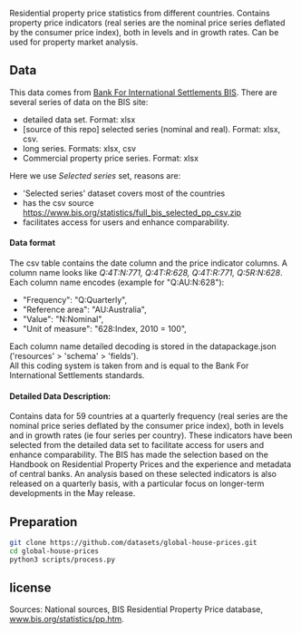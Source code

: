 Residential property price statistics from different countries. Contains property price indicators (real series are the nominal price series deflated by the consumer price index), both in levels and in growth rates. Can be used for property market analysis.

## Data

 This data comes from [Bank For International Settlements BIS](http://www.bis.org/statistics/pp.htm).
 There are several series of data on the BIS site:
   - detailed data set. Format: xlsx
   - [source of this repo] selected series (nominal and real). Format: xlsx, csv. 
   - long series. Formats: xlsx, csv
   - Commercial property price series. Format: xlsx
 
Here we use *Selected series* set, reasons are: 

 - 'Selected series' dataset covers most of the countries
 - has the csv source https://www.bis.org/statistics/full_bis_selected_pp_csv.zip  
 - facilitates access for users and enhance comparability.

#### Data format

The csv table contains the date column and the price indicator columns.
 A column name looks like *Q:4T:N:771, Q:4T:R:628, Q:4T:R:771, Q:5R:N:628*.  
 Each column name encodes (example for "Q:AU:N:628"):
 - "Frequency": "Q:Quarterly",
 - "Reference area": "AU:Australia",
 - "Value": "N:Nominal",
 - "Unit of measure": "628:Index, 2010 = 100",
 
 Each column name detailed decoding is stored in the datapackage.json
  ('resources' > 'schema' > 'fields').  
  All this coding system is taken from and is equal to the Bank For International Settlements standards. 
  

#### Detailed Data Description:

Contains data for 59 countries at a quarterly frequency (real series are the nominal price series deflated by the consumer price index), both in levels and in growth rates (ie four series per country). These indicators have been selected from the detailed data set to facilitate access for users and enhance comparability. The BIS has made the selection based on the Handbook on Residential Property Prices and the experience and metadata of central banks. An analysis based on these selected indicators is also released on a quarterly basis, with a particular focus on longer-term developments in the May release.

## Preparation 

``` bash
git clone https://github.com/datasets/global-house-prices.git
cd global-house-prices
python3 scripts/process.py
```

## license

Sources: National sources, BIS Residential Property Price database, www.bis.org/statistics/pp.htm.